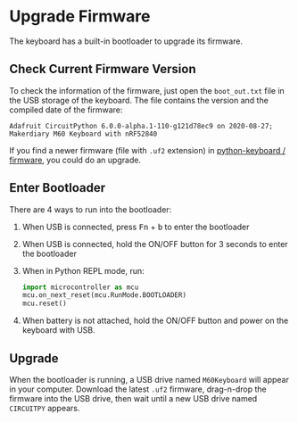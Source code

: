 # Upgrade Firmware

The keyboard has a built-in bootloader to upgrade its firmware.

## Check Current Firmware Version

To check the information of the firmware, just open the `boot_out.txt` file in the USB storage of the keyboard. The file contains the version and the compiled date of the firmware:

```
Adafruit CircuitPython 6.0.0-alpha.1-110-g121d78ec9 on 2020-08-27; Makerdiary M60 Keyboard with nRF52840
```

If you find a newer firmware (file with `.uf2` extension) in [python-keyboard / firmware](https://github.com/makerdiary/python-keyboard/tree/main/firmware), you could do an upgrade.


## Enter Bootloader

There are 4 ways to run into the bootloader:

1.  When USB is connected, press <kbd>Fn</kbd> + <kbd>b</kbd> to enter the bootloader

2.  When USB is connected, hold the ON/OFF button for 3 seconds to enter the bootloader

3.  When in Python REPL mode, run:

    ```python
    import microcontroller as mcu
    mcu.on_next_reset(mcu.RunMode.BOOTLOADER)
    mcu.reset()
    ```

4.  When battery is not attached, hold the ON/OFF button and power on the keyboard with USB.

## Upgrade

When the bootloader is running, a USB drive named `M60Keyboard` will appear in your computer.
Download the latest `.uf2` firmware, drag-n-drop the firmware into the USB drive, then wait until a new USB drive named `CIRCUITPY` appears.

